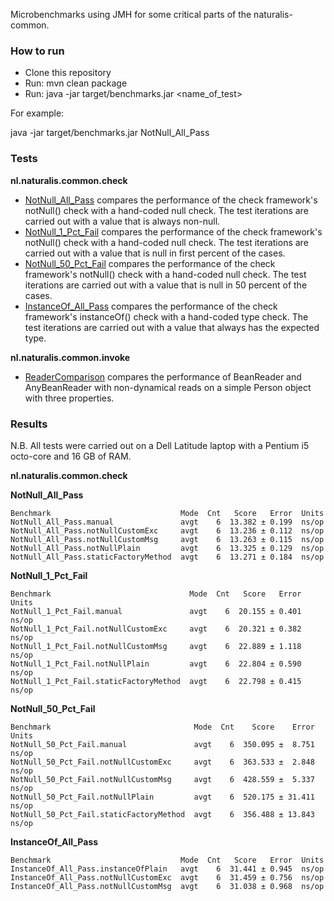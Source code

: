 Microbenchmarks using JMH for some critical parts of the naturalis-common.

### How to run

- Clone this repository
- Run: mvn clean package
- Run: java -jar target/benchmarks.jar <name_of_test>

For example:

java -jar target/benchmarks.jar NotNull_All_Pass

### Tests

**nl.naturalis.common.check**

- [NotNull_All_Pass](/src/main/java/nl/naturalis/common/jmh/check/NotNull_All_Pass.java)
  compares the performance of the check framework's notNull() check with a
  hand-coded null check. The test iterations are carried out with a value that
  is always non-null.
- [NotNull_1_Pct_Fail](/src/main/java/nl/naturalis/common/jmh/check/NotNull_1_Pct_Fail.java)
  compares the performance of the check framework's notNull() check with a
  hand-coded null check. The test iterations are carried out with a value that
  is null in first percent of the cases.
- [NotNull_50_Pct_Fail](/src/main/java/nl/naturalis/common/jmh/check/NotNull_50_Pct_Fail.java)
  compares the performance of the check framework's notNull() check with a
  hand-coded null check. The test iterations are carried out with a value that
  is null in 50 percent of the cases.
- [InstanceOf_All_Pass](/src/main/java/nl/naturalis/common/jmh/check/InstanceOf_All_Pass.java)
  compares the performance of the check framework's instanceOf() check with a
  hand-coded type check. The test iterations are carried out with a value that
  always has the expected type.

**nl.naturalis.common.invoke**

- [ReaderComparison](/src/main/java/nl/naturalis/common/jmh/invoke/ReaderComparison.java)
  compares the performance of BeanReader and AnyBeanReader with non-dynamical
  reads on a simple Person object with three properties.

### Results

N.B. All tests were carried out on a Dell Latitude laptop with a Pentium i5
octo-core and 16 GB of RAM.

**nl.naturalis.common.check**

**NotNull_All_Pass**

```
Benchmark                             Mode  Cnt   Score   Error  Units
NotNull_All_Pass.manual               avgt    6  13.382 ± 0.199  ns/op
NotNull_All_Pass.notNullCustomExc     avgt    6  13.236 ± 0.112  ns/op
NotNull_All_Pass.notNullCustomMsg     avgt    6  13.263 ± 0.115  ns/op
NotNull_All_Pass.notNullPlain         avgt    6  13.325 ± 0.129  ns/op
NotNull_All_Pass.staticFactoryMethod  avgt    6  13.271 ± 0.184  ns/op
```

**NotNull_1_Pct_Fail**

```
Benchmark                               Mode  Cnt   Score   Error  Units
NotNull_1_Pct_Fail.manual               avgt    6  20.155 ± 0.401  ns/op
NotNull_1_Pct_Fail.notNullCustomExc     avgt    6  20.321 ± 0.382  ns/op
NotNull_1_Pct_Fail.notNullCustomMsg     avgt    6  22.889 ± 1.118  ns/op
NotNull_1_Pct_Fail.notNullPlain         avgt    6  22.804 ± 0.590  ns/op
NotNull_1_Pct_Fail.staticFactoryMethod  avgt    6  22.798 ± 0.415  ns/op
```

**NotNull_50_Pct_Fail**

```
Benchmark                                Mode  Cnt    Score    Error  Units
NotNull_50_Pct_Fail.manual               avgt    6  350.095 ±  8.751  ns/op
NotNull_50_Pct_Fail.notNullCustomExc     avgt    6  363.533 ±  2.848  ns/op
NotNull_50_Pct_Fail.notNullCustomMsg     avgt    6  428.559 ±  5.337  ns/op
NotNull_50_Pct_Fail.notNullPlain         avgt    6  520.175 ± 31.411  ns/op
NotNull_50_Pct_Fail.staticFactoryMethod  avgt    6  356.488 ± 13.843  ns/op
```

**InstanceOf_All_Pass**

```
Benchmark                             Mode  Cnt   Score   Error  Units
InstanceOf_All_Pass.instanceOfPlain   avgt    6  31.441 ± 0.945  ns/op
InstanceOf_All_Pass.notNullCustomExc  avgt    6  31.459 ± 0.756  ns/op
InstanceOf_All_Pass.notNullCustomMsg  avgt    6  31.038 ± 0.968  ns/op
```

